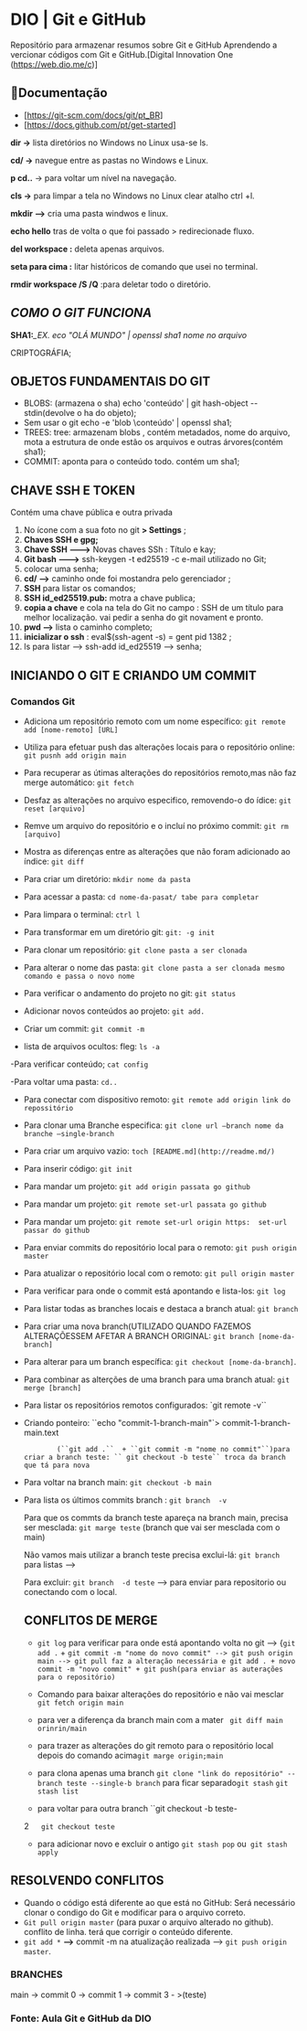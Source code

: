 # **DIO |  Git e GitHub**

Repositório para armazenar resumos sobre Git e GitHub
Aprendendo a vercionar códigos  com Git e  GitHub.[Digital Innovation One (https://web.dio.me/c)]

## **📕Documentação**

- [https://git-scm.com/docs/git/pt_BR]
- [https://docs.github.com/pt/get-started]

**dir ->** lista diretórios no Windows no Linux usa-se ls.

**cd/ ->** navegue entre as pastas no Windows e Linux.

**p cd..** -> para voltar um nível na navegação.

**cls ->** para limpar a tela no Windows no Linux clear atalho ctrl +l.

**mkdir -->** cria uma pasta windwos e linux.

**echo hello** tras de volta o que foi passado > redirecionade fluxo.

**del workspace :** deleta apenas arquivos.

**seta para cima :** litar históricos de comando que usei no terminal.

**rmdir workspace /S /Q** :para deletar todo o diretório.

## ***COMO O GIT FUNCIONA***

**SHA1:***_EX. eco "OLÁ MUNDO" | openssl sha1 nome no arquivo*

CRIPTOGRÁFIA;

## **OBJETOS FUNDAMENTAIS DO GIT**

- BLOBS: (armazena o sha) echo 'conteúdo' | git hash-object --stdin(devolve o ha do objeto);
- Sem usar o git echo -e 'blob \conteúdo' | openssl sha1;
- TREES: tree: armazenam blobs , contém metadados, nome do arquivo, mota a estrutura de onde estão os arquivos e outras árvores(contém sha1);
- COMMIT: aponta para o conteúdo todo. contém um sha1;

## **CHAVE SSH E TOKEN**

Contém uma chave pública e outra privada

1. No ícone com a sua foto no git **> Settings** ;
2. **Chaves SSH e gpg;**
3. **Chave SSH --->** Novas chaves SSh : Título e kay;
4. **Git bash --->** ssh-keygen -t ed25519 -c e-mail utilizado no Git;
5. colocar uma senha;
6. **cd/ -->** caminho onde foi mostandra pelo gerenciador ;
7. **SSH** para listar os comandos;
8. **SSH id_ed25519.pub:** motra a chave publica;
9. **copia a chave** e cola na tela do Git no campo : SSH de um título para melhor localização. vai pedir a senha do git novament e pronto.
10. **pwd -->** lista o caminho completo;
11. **inicializar o ssh** : eval$(ssh-agent -s) = gent pid 1382 ;
12. ls para listar --> ssh-add id_ed25519 --> senha;

## **INICIANDO O GIT E CRIANDO UM COMMIT**

### **Comandos Git**

- Adiciona um repositório remoto com um nome específico:
        ``git remote add [nome-remoto] [URL]``

- Utiliza para  efetuar push das alterações  locais para o repositório online:
        ``git pusnh add origin main``

- Para recuperar as útimas alterações  do repositórios remoto,mas não faz merge automático:
    	  ``git fetch``
  
- Desfaz as alterações  no arquivo especifico, removendo-o do ídice:
        ``git reset [arquivo]``
  
- Remve um arquivo do repositório e o incluí no próximo commit:
        ``git rm [arquivo]``
  
- Mostra as diferenças entre as alterações que não foram adicionado ao índice:
          ``git diff``

- Para criar um diretório:
          `mkdir nome da pasta`

- Para acessar a pasta:
          `cd nome-da-pasat/ tabe para completar`

- Para limpara o terminal:
          `ctrl l` 

- Para transformar em um diretório git:
          `git: -g init`
  
- Para clonar um repositório:
          `git clone pasta a ser clonada`
  
- Para alterar o nome das pasta:
          `git clone pasta a ser clonada mesmo comando e passa o novo nome`
  
- Para verificar o andamento do projeto no git:
          `git status`

- Adicionar novos conteúdos ao projeto:
          `git add.`

- Criar um commit:
          `git commit -m`

- lista de arquivos ocultos:
          fleg: `ls -a`

-Para verificar conteúdo;
          `cat config` 

-Para voltar uma pasta: 
          `cd..`

- Para conectar com dispositivo remoto:
          ``git remote add origin link do repossitório``

- Para clonar uma Branche especifica:
          `git clone url —branch nome da branche —single-branch`

- Para criar um arquivo vazio:
          ``toch [README.md](http://readme.md/)``

- Para inserir código:
           `git init`

- Para mandar um projeto:
            `git add origin passata go github`

- Para mandar um projeto:
            `git remote set-url passata go github`

- Para mandar um projeto:
            `git remote set-url origin https:  set-url passar do github`

- Para enviar commits do repositório local para o remoto:
            `git push origin master`

- Para atualizar o repositório local com o remoto:
            `git pull origin master`

- Para verificar para onde o commit está apontando e lista-los:
            ``git log``
  
- Para listar todas as branches locais e destaca a branch atual:
            ``git branch``
  
- Para criar uma nova branch(UTILIZADO QUANDO FAZEMOS ALTERAÇÕESSEM AFETAR A BRANCH ORIGINAL:
          ``git branch [nome-da-branch]``
  
- Para alterar para um branch específica:
          ``git checkout [nome-da-branch]``.
  
- Para combinar  as alterções  de uma branch para uma branch atual:
          ``git merge [branch]``
  
- Para listar os repositórios remotos configurados:
          `git remote -v``

- Criando ponteiro:
          ``echo "commit-1-branch-main"`> commit-1-branch-main.text

              (``git add .``  + ``git commit -m "nome no commit"``)para criar a branch teste: `` git checkout -b teste`` troca da branch que tá para nova

- Para voltar na branch main:
          ``git checkout -b main``

- Para lista  os últimos commits branch :
          ``git branch  -v``

  Para que os commts da branch  teste apareça na branch main, precisa ser mesclada:
          `git marge teste` (branch  que vai ser mesclada com o main)

  Não vamos mais utilizar a branch teste precisa exclui-lá:
         ``git branch ``para listas -->

  Para excluir:
          ``git branch  -d teste`` --> para enviar para repositorio ou conectando com o local.
  
  

  ## CONFLITOS DE MERGE

  - ``git log`` para verificar para onde está apontando  volta no git  --> {``git add .`` + ``git commit -m "nome do novo commit" --> git push origin main --> git pull faz a alteração necessária e git add . + novo commit -m "novo commit" + git push(para enviar as auterações para o repositório)``

  - Comando para  baixar alterações do repositório e não vai mesclar `` git fetch origin main``
  - para ver a diferença da branch main com a mater `` git diff main orinrin/main``
  - para trazer as alterações do git remoto para o repositório local depois do comando acima``git marge origin;main``
  - para clona apenas uma branch ``git clone "link do repositório" --branch teste --single-b branch``   para ficar separado``git stash`` ``git stash list``
  - para voltar para outra branch ``git checkout -b  teste-

  2``   git checkout teste``

  - para adicionar novo e excluir o antigo  ``git stash pop`` ou`` git stash apply``  

  

##   **RESOLVENDO CONFLITOS**

- Quando o código está diferente ao que está no GitHub: Será necessário clonar o condigo do Git e modificar para o arquivo correto.
- `Git pull origin master` (para puxar o arquivo alterado no github). conflito de linha. terá que corrigir o conteúdo diferente.
- `git add *` **-->** commit -m na atualização realizada --> `git push origin master`.



###  **BRANCHES**

main -> commit 0 -> commit 1 -> commit 3 - >(teste)









### **Fonte: Aula Git e GitHub da DIO**
